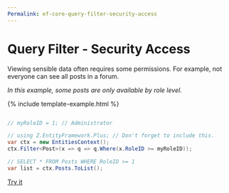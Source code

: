 ```yaml
---
Permalink: ef-core-query-filter-security-access
---
```


# Query Filter - Security Access

Viewing sensible data often requires some permissions. For example, not everyone can see all posts in a forum.

*In this example, some posts are only available by role level.*

{% include template-example.html %} 
```csharp

// myRoleID = 1; // Administrator

// using Z.EntityFramework.Plus; // Don't forget to include this.
var ctx = new EntitiesContext();
ctx.Filter<Post>(x => q => q.Where(x.RoleID >= myRoleID));

// SELECT * FROM Posts WHERE RoleID >= 1
var list = ctx.Posts.ToList();

```

[Try it](https://dotnetfiddle.net/BknS6x)
